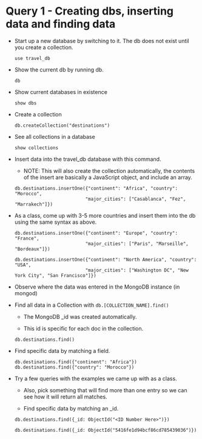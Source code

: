# Query 1 - Creating dbs, inserting data and finding data

* Start up a new database by switching to it. The db does not exist until you create a collection.

  ```shell
  use travel_db
  ```

* Show the current db by running db.

  ```shell
  db
  ```

* Show current databases in existence

  ```shell
  show dbs
  ```

* Create a collection

  ```shell
  db.createCollection("destinations")
  ```

* See all collections in a database

  ```shell
  show collections
  ```

* Insert data into the travel_db database with this command.

    * NOTE: This will also create the collection automatically, the contents of the insert are basically a JavaScript object, and include an array.

  ```shell
  db.destinations.insertOne({"continent": "Africa", "country": "Morocco",
                            "major_cities": ["Casablanca", "Fez", "Marrakech"]})
  ```

* As a class, come up with 3-5 more countries and insert them into the db using the same syntax as above.

  ```shell
  db.destinations.insertOne({"continent": "Europe", "country": "France",
                            "major_cities": ["Paris", "Marseille", "Bordeaux"]})

  db.destinations.insertOne({"continent": "North America", "country": "USA",
                            "major_cities": ["Washington DC", "New York City", "San Francisco"]})
  ```

* Observe where the data was entered in the MongoDB instance (in mongod)

* Find all data in a Collection with `db.[COLLECTION_NAME].find()`

    * The MongoDB \_id was created automatically.

    * This id is specific for each doc in the collection.

    ```shell
    db.destinations.find()
    ```

* Find specific data by matching a field.

  ```shell
  db.destinations.find({"continent": "Africa"})
  db.destinations.find({"country": "Morocco"})
  ```

* Try a few queries with the examples we came up with as a class.

    * Also, pick something that will find more than one entry so we can see how it will return all matches.

    * Find specific data by matching an \_id.

    ```shell
    db.destinations.find({_id: ObjectId("<ID Number Here>")})

    db.destinations.find({_id: ObjectId("5416fe1d94bcf86cd785439036")})
    ```
